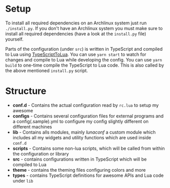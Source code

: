 Setup
=====

To install all required dependencies on an Archlinux system
just run `./install.py`. If you don't have an Archlinux system
you must make sure to install all required dependencies (have a look
at the `install.py` file) yourself.

Parts of the configuration (under `src`) is written in TypeScript and compiled
to Lua using [TypeScriptToLua](https://typescripttolua.github.io/). You can use
`yarn start` to watch for changes and compile to Lua while developing the config.
You can use `yarn build` to one-time compile the TypeScript to Lua code. This is also
called by the above mentioned `install.py` script.

Structure
=========

* **conf.d** - Contains the actual configuration read by
  `rc.lua` to setup my awesome
* **configs** - Contains several configuration files for
  external programs and a config(.sample).yml to
  configure my config slightly different on different machines
* **lib** - Contains alls modules, mainly *lunaconf* a custom
  module which includes all my widgets and utility functions which
  are used inside `conf.d`
* **scripts** - Contains some non-lua scripts, which will be called
  from within the configuration or library
* **src** - contains configurations written in TypeScript which will be compiled to Lua
* **theme** - contains the theming files configuring colors and more
* **types** - contains TypeScript definitions for awesome APIs and Lua code under `lib`
